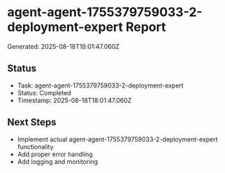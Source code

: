 # agent-agent-1755379759033-2-deployment-expert Report

Generated: 2025-08-18T18:01:47.060Z

## Status
- Task: agent-agent-1755379759033-2-deployment-expert
- Status: Completed
- Timestamp: 2025-08-18T18:01:47.060Z

## Next Steps
- Implement actual agent-agent-1755379759033-2-deployment-expert functionality
- Add proper error handling
- Add logging and monitoring
